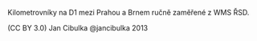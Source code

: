 Kilometrovníky na D1 mezi Prahou a Brnem ručně zaměřené z WMS ŘSD.

(CC BY 3.0) Jan Cibulka @jancibulka 2013
